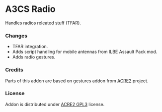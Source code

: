 # A3CS Radio
Handles radios releated stuff (TFAR).

### Changes
- TFAR integration.
- Adds script handling for mobile antennas from ILBE Assault Pack mod.
- Adds radio gestures.

### Credits
Parts of this addon are based on gestures addon from [ACRE2](https://github.com/IDI-Systems/acre2) project.

### License
Addon is distributed under [ACRE2 GPL3](https://github.com/IDI-Systems/acre2/blob/master/LICENSE) license.
